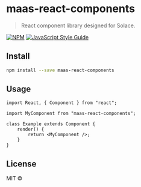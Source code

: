 # maas-react-components

> React component library designed for Solace.

[![NPM](https://img.shields.io/npm/v/maas-react-components.svg)](https://www.npmjs.com/package/maas-react-components) [![JavaScript Style Guide](https://img.shields.io/badge/code_style-standard-brightgreen.svg)](https://standardjs.com)

## Install

```bash
npm install --save maas-react-components
```

## Usage

```tsx
import React, { Component } from "react";

import MyComponent from "maas-react-components";

class Example extends Component {
	render() {
		return <MyComponent />;
	}
}
```

## License

MIT © [](https://github.com/)
